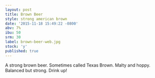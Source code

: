 ```yaml
---
layout: post
title: Brown Beer
style: strong american brown
date: '2015-11-18 15:49:22 -0800'
abv: 7%
ibu: 50
srm: 30
label: brown-beer-web.jpg
stock: 'y'
published: true
---
```

A strong brown beer.  Sometimes called Texas Brown.  Malty and hoppy.  Balanced but strong.  Drink up!
